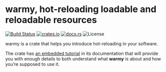 # warmy, hot-reloading loadable and reloadable resources

[![Build Status](https://travis-ci.org/phaazon/warmy.svg?branch=master)](https://travis-ci.org/phaazon/warmy)
[![crates.io](https://img.shields.io/crates/v/warmy.svg)](https://crates.io/crates/warmy)
[![docs.rs](https://docs.rs/warmy/badge.svg)](https://docs.rs/warmy)
![License](https://img.shields.io/badge/license-BSD3-blue.svg?style=flat)

warmy is a crate that helps you introduce hot-reloading in your software.

The crate has [an embedded tutorial](https://docs.rs/warmy/0.6.1/warmy) in its documentation that
will provide you with enough details to both understand what **warmy** is about and how you’re
supposed to use it.
